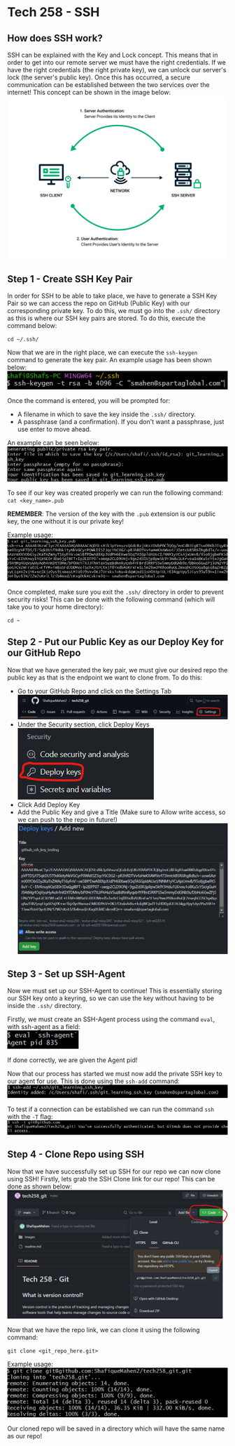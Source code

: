 # Tech 258 - SSH
## How does SSH work?
SSH can be explained with the Key and Lock concept. This means that in order to get into our remote server we must have the right credentials. If we have the right credentials (the right private key), we can unlock our server's lock (the server's public key). Once this has occurred, a secure communication can be established between the two services over the internet! This concept can be shown in the image below:
![ssh_explained_image.png](images/ssh_explained_image.png)
## Step 1 - Create SSH Key Pair
In order for SSH to be able to take place, we have to generate a SSH Key Pair so we can access the repo on GitHub (Public Key) with our corresponding private key. To do this, we must go into the `.ssh/` directory as this is where our SSH key pairs are stored. To do this, execute the command below:
```commandline
cd ~/.ssh/
```
Now that we are in the right place, we can execute the `ssh-keygen` command to generate the key pair. An example usage has been shown below: <br>
![ssh_key_gen_command.png](images/ssh_key_gen_command.png)

Once the command is entered, you will be prompted for:

- A filename in which to save the key inside the `.ssh/` directory.
- A passphrase (and a confirmation). If you don't want a passphrase, just use enter to move ahead.

An example can be seen below: <br>
![ssh_keys_setup.png](images/ssh_key_gen_setup.png)

To see if our key was created properly we can run the following command: <br>
`cat <key_name>.pub`

**REMEMBER**: The version of the key with the `.pub` extension is our public key, the one without it is our private key!

Example usage: <br>
![ssh_public_key_example.png](images/ssh_public_key_example.png)

Once completed, make sure you exit the `.ssh/` directory in order to prevent security risks! This can be done with the following command (which will take you to your home directory):
```commandline
cd ~
```
## Step 2 - Put our Public Key as our Deploy Key for our GitHub Repo
Now that we have generated the key pair, we must give our desired repo the public key as that is the endpoint we want to clone from. To do this:

- Go to your GitHub Repo and click on the Settings Tab
![github_settings_tab.png](images/github_settings_tab.png)
- Under the Security section, click Deploy Keys
![github_deploy_key_tab.png](images/github_deploy_key_tab.png)
- Click Add Deploy Key
- Add the Public Key and give a Title (Make sure to Allow write access, so we can push to the repo in future!)
![](images/github_deploy_key_example.png)
## Step 3 - Set up SSH-Agent
Now we must set up our SSH-Agent to continue! This is essentially storing our SSH key onto a keyring, so we can use the key without having to be inside the `.ssh/` directory.

Firstly, we must create an SSH-Agent process using the command `eval`, with ssh-agent as a field: <br>
![ssh_agent_example.png](images/ssh_agent_example.png)

If done correctly, we are given the Agent pid!

Now that our process has started we must now add the private SSH key to our agent for use. This is done using the `ssh-add` command: <br>
![ssh_add_example.png](images/ssh_add_example.png)

To test if a connection can be established we can run the command `ssh` with the `-T` flag: <br>
![ssh_test_example.png](images/ssh_test_example.png)

## Step 4 - Clone Repo using SSH
Now that we have successfully set up SSH for our repo we can now clone using SSH! Firstly, lets grab the SSH Clone link for our repo! This can be done as shown below:
![git_clone_repo_link_example.png](images/git_clone_repo_link_example.png)

Now that we have the repo link, we can clone it using the following command:
```
git clone <git_repo_here.git>
```
Example usage: <br>
![git_clone_example.png](images/git_clone_example.png)

Our cloned repo will be saved in a directory which will have the same name as our repo!